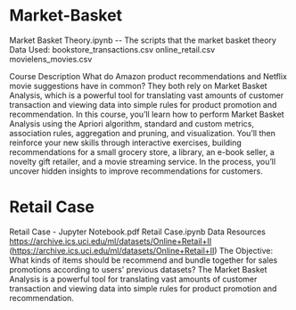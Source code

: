 # Market-Basket
Market Basket Theory.ipynb -- The scripts that the market basket theory 
Data Used:
bookstore_transactions.csv
online_retail.csv
movielens_movies.csv

Course Description
What do Amazon product recommendations and Netflix movie suggestions have in common? They both rely on Market Basket Analysis, which is a powerful tool for translating vast amounts of customer transaction and viewing data into simple rules for product promotion and recommendation. In this course, you’ll learn how to perform Market Basket Analysis using the Apriori algorithm, standard and custom metrics, association rules, aggregation and pruning, and visualization. You’ll then reinforce your new skills through interactive exercises, building recommendations for a small grocery store, a library, an e-book seller, a novelty gift retailer, and a movie streaming service. In the process, you’ll uncover hidden insights to improve recommendations for customers.

# Retail Case
Retail Case - Jupyter Notebook.pdf
Retail Case.ipynb
Data Resources
https://archive.ics.uci.edu/ml/datasets/Online+Retail+II (https://archive.ics.uci.edu/ml/datasets/Online+Retail+II)
The Objective:
What kinds of items should be recommend and bundle together for sales promotions according to users' previous datasets? The Market Basket Analysis is a powerful tool for translating vast amounts of customer transaction and viewing data into simple rules for product promotion and recommendation.

